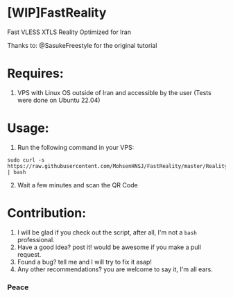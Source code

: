 # [WIP]FastReality
Fast VLESS XTLS Reality
Optimized for Iran

Thanks to: @SasukeFreestyle for the original tutorial

# Requires:
1. VPS with Linux OS outside of Iran and accessible by the user (Tests were done on Ubuntu 22.04)

# Usage:
1. Run the following command in your VPS:

```
sudo curl -s https://raw.githubusercontent.com/MohsenHNSJ/FastReality/master/Reality.sh | bash
```

2. Wait a few minutes and scan the QR Code

# Contribution:
 1. I will be glad if you check out the script, after all, I'm not a `bash` professional.
 2. Have a good idea? post it! would be awesome if you make a pull request.
 3. Found a bug? tell me and I will try to fix it asap!
 4. Any other recommendations? you are welcome to say it, I'm all ears.

### Peace
